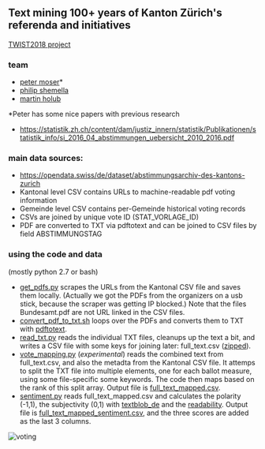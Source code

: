 ## Text mining 100+ years of Kanton Zürich's referenda and initiatives
[TWIST2018 project](http://hack.twist2018.ch/project/15)

### team
+ [peter moser](https://twitter.com/peterjamoser)\*
+ [philip shemella](https://twitter.com/philshem)
+ [martin holub](https://twitter.com/holub_martin)

\*Peter has some nice papers with previous research

+ https://statistik.zh.ch/content/dam/justiz_innern/statistik/Publikationen/statistik_info/si_2016_04_abstimmungen_uebersicht_2010_2016.pdf

### main data sources:
 + https://opendata.swiss/de/dataset/abstimmungsarchiv-des-kantons-zurich
 + Kantonal level CSV contains URLs to machine-readable pdf voting information
 + Gemeinde level CSV contains per-Gemeinde historical voting records
 + CSVs are joined by unique vote ID (STAT_VORLAGE_ID)
 + PDF are converted to TXT via pdftotext and can be joined to CSV files by field ABSTIMMUNGSTAG


### using the code and data
(mostly python 2.7 or bash)
+ [get_pdfs.py](https://github.com/philshem/zuerich_speaks/blob/master/get_pdfs.py) scrapes the URLs from the Kantonal CSV file and saves them locally. (Actually we got the PDFs from the organizers on a usb stick, because the scraper was getting IP blocked.) Note that the files Bundesamt.pdf are not URL linked in the CSV files.
+ [convert_pdf_to_txt.sh](https://github.com/philshem/zuerich_speaks/blob/master/convert_pdf_to_txt.sh) loops over the PDFs and converts them to TXT with [pdftotext](https://en.wikipedia.org/wiki/Pdftotext).
+ [read_txt.py](https://github.com/philshem/zuerich_speaks/blob/master/read_txt.py) reads the individual TXT files, cleanups up the text a bit, and writes a CSV file with some keys for joining later: full_text.csv ([zipped](https://github.com/philshem/zuerich_speaks/blob/master/full_text.csv.zip)).
+ [vote_mapping.py](https://github.com/philshem/zuerich_speaks/blob/master/vote_mapping.py) (_experimental_) reads the combined text from full_text.csv, and also the metadta from the Kantonal CSV file. It attemps to split the TXT file into multiple elements, one for each ballot measure, using some file-specific some keywords. The code then maps based on the rank of this split array. Output file is [full_text_mapped.csv](https://github.com/philshem/zuerich_speaks/blob/master/full_text_mapped.csv).
+ [sentiment.py](https://github.com/philshem/zuerich_speaks/blob/master/sentiment.py) reads full_text_mapped.csv and calculates the polarity (-1,1), the subjectivity (0,1) with [textblob_de](https://github.com/markuskiller/textblob-de) and the [readability](https://github.com/philshem/zuerich_speaks/blob/master/text_complexity.md#readability-package). Output file is [full_text_mapped_sentiment.csv](https://github.com/philshem/zuerich_speaks/blob/master/full_text_mapped_sentiment.csv), and the three scores are added as the last 3 columns.

![voting](https://static.independent.co.uk/s3fs-public/thumbnails/image/2015/09/25/20/suffragette.jpg?w600)

